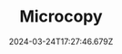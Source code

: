 ---
title: Microcopy
url: https://www.microcopy.me
date: "2024-03-24T17:27:46.679Z"
collection:
  - Resource
type: Collections
---